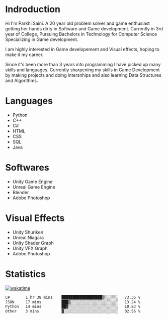# Indroduction
Hi I'm Parkhi Saini. A 20 year old problem solver and game enthusiast getting her hands dirty in Software and Game development. Currently in 3rd year of College, Pursuing Bachelors in Technology for Computer Science Specializing in Game development.

I am highly interested in Game developement and Visual effects, hoping to make it my career.

Since it's been more than 3 years into programming I have picked up many skills and languages. Currently sharpening my skills in Game Development by making projects and doing intersnhips and also learning Data Structures and Algorithms.

# Languages

- Python 
- C++
- C#
- HTML 
- CSS
- SQL
- Java

# Softwares

- Unity Game Engine
- Unreal Game Engine
- Blender
- Adobe Photoshop

# Visual Effects

- Unity Shuriken
- Unreal Niagara
- Unity Shader Graph
- Unity VFX Graph
- Adobe Photoshop

# Statistics
[![wakatime](https://wakatime.com/badge/user/659f56cf-9635-4f70-9140-7dbdc934cfec.svg)](https://wakatime.com/@659f56cf-9635-4f70-9140-7dbdc934cfec)
<!--START_SECTION:waka-->

```txt
C#       1 hr 38 mins    ██████████████████▒░░░░░░   73.36 %
JSON     17 mins         ███▒░░░░░░░░░░░░░░░░░░░░░   13.24 %
Python   14 mins         ██▓░░░░░░░░░░░░░░░░░░░░░░   10.83 %
Other    3 mins          ▓░░░░░░░░░░░░░░░░░░░░░░░░   02.56 %
```

<!--END_SECTION:waka-->











